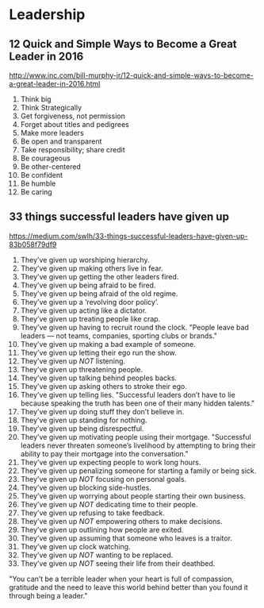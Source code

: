 # Leadership

## 12 Quick and Simple Ways to Become a Great Leader in 2016

http://www.inc.com/bill-murphy-jr/12-quick-and-simple-ways-to-become-a-great-leader-in-2016.html

1. Think big
2. Think Strategically
3. Get forgiveness, not permission
4. Forget about titles and pedigrees
5. Make more leaders
6. Be open and transparent
7. Take responsibility; share credit
8. Be courageous
9. Be other-centered
10. Be confident
11. Be humble
12. Be caring

## 33 things successful leaders have given up

https://medium.com/swlh/33-things-successful-leaders-have-given-up-83b058f79df9

1. They’ve given up worshiping hierarchy.
2. They’ve given up making others live in fear.
3. They’ve given up getting the other leaders fired.
4. They’ve given up being afraid to be fired.
5. They’ve given up being afraid of the old regime.
6. They’ve given up a ‘revolving door policy’.
7. They’ve given up acting like a dictator.
8. They’ve given up treating people like crap.
9. They’ve given up having to recruit round the clock. "People leave bad leaders — not teams, companies, sporting clubs or brands."
10. They’ve given up making a bad example of someone.
11. They’ve given up letting their ego run the show.
12. They’ve given up *NOT* listening.
13. They’ve given up threatening people.
14. They’ve given up talking behind peoples backs.
15. They’ve given up asking others to stroke their ego.
16. They’ve given up telling lies. "Successful leaders don’t have to lie because speaking the truth has been one of their many hidden talents."
17. They’ve given up doing stuff they don’t believe in.
18. They’ve given up standing for nothing.
19. They’ve given up being disrespectful.
20. They’ve given up motivating people using their mortgage. "Successful leaders never threaten someone’s livelihood by attempting to bring their ability to pay their mortgage into the conversation."
21. They’ve given up expecting people to work long hours.
22. They’ve given up penalizing someone for starting a family or being sick.
23. They’ve given up *NOT* focusing on personal goals.
24. They’ve given up blocking side-hustles.
25. They’ve given up worrying about people starting their own business.
26. They’ve given up *NOT* dedicating time to their people.
27. They’ve given up refusing to take feedback.
28. They’ve given up *NOT* empowering others to make decisions.
29. They’ve given up outlining how people are exited.
30. They’ve given up assuming that someone who leaves is a traitor.
31. They’ve given up clock watching.
32. They’ve given up *NOT* wanting to be replaced.
33. They’ve given up *NOT* seeing their life from their deathbed.

"You can’t be a terrible leader when your heart is full of compassion, gratitude and the need to leave this world behind better than you found it through being a leader."